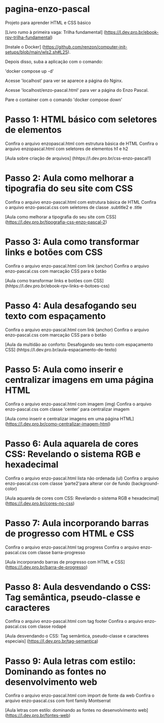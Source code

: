# pagina-enzo-pascal
Projeto para aprender HTML e CSS básico

[Livro rumo à primeira vaga: Trilha fundamental] (https://l.dev.pro.br/ebook-rpv-trilha-fundamental)

[Instale o Docker] (https://github.com/renzon/computer-init-setups/blob/main/wls2.sh#L25).

Depois disso, suba a aplicação com o comando:

'docker compose up -d'

Acesse 'localhost' para ver se aparece a página do Nginx.

Acesse 'localhost/enzo-pascal.html' para ver a página do Enzo Pascal.

Pare o container com o comando 'docker compose down'

# Passo 1: HTML básico com seletores de elementos
Confira o arquivo enzopascal.html com estrutura básica de HTML
Confira o arquivo enzopascal.html com seletores de elementos h1 e h2

[Aula sobre criação de arquivos] (hhtps://l.dev.pro.br/css-enzo-pascal1)


# Passo 2: Aula como melhorar a tipografia do seu site com CSS
Confira o arquivo enzo-pascal.html com estrutura básica de HTML
Confira o arquivo enzo-pascal.css com seletores de classe .subtitle2 e .title

[Aula como melhorar a tipografia do seu site com CSS] (https://l.dev.pro.br/tipografia-css-enzo-pascal-2)

# Passo 3: Aula como transformar links e botões com CSS
Confira o arquivo enzo-pascal.html com link (anchor)
Confira o arquivo enzo-pascal.css com marcação CSS para o botão

[Aula como transformar links e botões com CSS] (hhtps://l.dev.pro.br/ebook-rpv-links-e-botoes-css)

# Passo 4: Aula desafogando seu texto com espaçamento
Confira o arquivo enzo-pascal.html com link (anchor)
Confira o arquivo enzo-pascal.css com marcação CSS para o botão

[Aula da multidão ao conforto: Desafogando seu texto com espaçamento CSS] (hhtps://l.dev.pro.br/aula-espacamento-de-texto)

# Passo 5: Aula como inserir e centralizar imagens em uma página HTML
Confira o arquivo enzo-pascal.html com imagem (img)
Confira o arquivo enzo-pascal.css com classe 'center' para centralizar imagem

[Aula como inserir e centralizar imagens em uma página HTML] (https://l.dev.pro.br/como-centralizar-imagem-html)

# Passo 6: Aula aquarela de cores CSS: Revelando o sistema RGB e hexadecimal
Confira o arquivo enzo-pascal.html lista não ordenada (ul)
Confira o arquivo enzo-pascal.css com classe 'parte2'para alterar cor de fundo (background-color)

[Aula aquarela de cores com CSS: Revelando o sistema RGB e hexadecimal] (https://l.dev.pro.br/cores-no-css)

# Passo 7: Aula incorporando barras de progresso com HTML e CSS
Confira o arquivo enzo-pascal.html tag progress
Confira o arquivo enzo-pascal.css com classe barra-progresso

[Aula incorporando barras de progresso com HTML e CSS] (https://l.dev.pro.br/barra-de-progresso)

# Passo 8: Aula desvendando o CSS: Tag semântica, pseudo-classe e caracteres
Confira o arquivo enzo-pascal.html com tag footer
Confira o arquivo enzo-pascal.css com classe rodapé

[Aula desvendando o CSS: Tag semântica, pseudo-classe e caracteres especiais] (https://l.dev.pro.br/tag-semantica)

# Passo 9: Aula letras com estilo: Dominando as fontes no desenvolvimento web
Confira o arquivo enzo-pascal.html com import de fonte da web
Confira o arquivo enzo-pascal.css com font family Montserrat

[Aula letras com estilo: dominando as fontes no desenvolvimento web] (https://l.dev.pro.br/fontes-web)